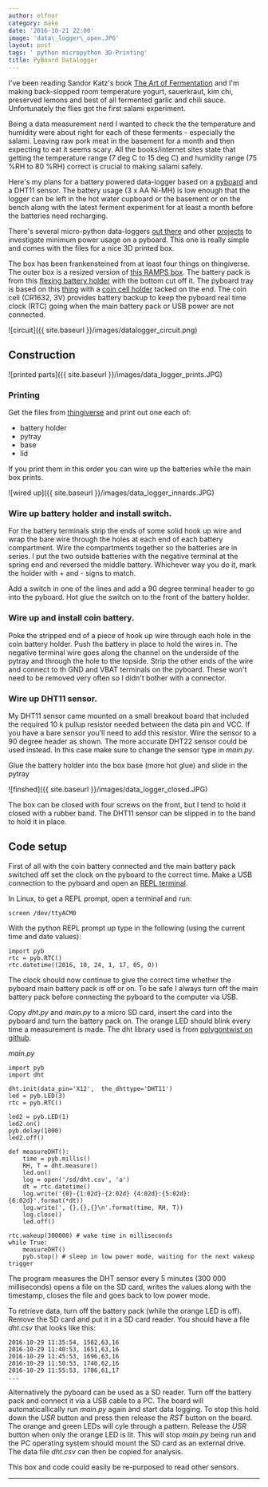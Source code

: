 ```yaml
---
author: elfnor
category: make
date: '2016-10-21 22:00'
image: 'data\_logger\_open.JPG'
layout: post
tags: ' python micropython 3D-Printing'
title: PyBoard Datalogger
---
```


I\'ve been reading Sandor Katz\'s book [The Art of Fermentation](http://www.wildfermentation.com/the-art-of-fermentation/) and I\'m making back-slopped room temperature yogurt, sauerkraut, kim chi, preserved lemons and best of all fermented garlic and chili sauce. Unfortunately the flies got the first salami experiment.

Being a data measurement nerd I wanted to check the the temperature and humidity were about right for each of these ferments - especially the salami. Leaving raw pork meat in the basement for a month and then expecting to eat it seems scary. All the books/internet sites state that getting the temperature range (7 deg C to 15 deg C) and humidity range (75 %RH to 80 %RH) correct is crucial to making salami safely.

Here\'s my plans for a battery powered data-logger based on a [pyboard](https://store.micropython.org/#/store) and a DHT11 sensor. The battery usage (3 x AA Ni-MH) is low enough that the logger can be left in the hot water cupboard or the basement or on the bench along with the latest ferment experiment for at least a month before the batteries need recharging.

There\'s several micro-python data-loggers [out there](http://wiki.micropython.org/SDdatalogger) and other [projects](https://github.com/peterhinch/micropython-micropower) to investigate minimum power usage on a pyboard. This one is really simple and comes with the files for a nice 3D printed box.

The box has been frankensteined from at least four things on thingiverse. The outer box is a resized version of [this RAMPS box](http://www.thingiverse.com/make:75833). The battery pack is from this [flexing battery holder](http://www.thingiverse.com/thing:456900) with the bottom cut off it. The pyboard tray is based on this [thing](http://www.thingiverse.com/thing:1373291) with a [coin cell holder](http://www.thingiverse.com/thing:267438) tacked on the end. The coin cell (CR1632, 3V) provides battery backup to keep the pyboard real time clock (RTC) going when the main battery pack or USB power are not connected.

![circuit]({{ site.baseurl }}/images/datalogger_circuit.png)

## Construction

![printed parts]({{ site.baseurl }}/images/data_logger_prints.JPG)

### Printing

Get the files from [thingiverse](http://www.thingiverse.com/thing:1857224) and print out one each of:

-   battery holder
-   pytray
-   base
-   lid

If you print them in this order you can wire up the batteries while the main box prints.

![wired up]({{ site.baseurl }}/images/data_logger_innards.JPG)

### Wire up battery holder and install switch.

For the battery terminals strip the ends of some solid hook up wire and wrap the bare wire through the holes at each end of each battery compartment. Wire the compartments together so the batteries are in series. I put the two outside batteries with the negative terminal at the spring end and reversed the middle battery. Whichever way you do it, mark the holder with + and - signs to match.

Add a switch in one of the lines and add a 90 degree terminal header to go into the pyboard. Hot glue the switch on to the front of the battery holder.

### Wire up and install coin battery.

Poke the stripped end of a piece of hook up wire through each hole in the coin battery holder. Push the battery in place to hold the wires in. The negative terminal wire goes along the channel on the underside of the pytray and through the hole to the topside. Strip the other ends of the wire and connect to th GND and VBAT terminals on the pyboard. These won\'t need to be removed very often so I didn\'t bother with a connector.

### Wire up DHT11 sensor.

My DHT11 sensor came mounted on a small breakout board that included the required 10 k pullup resistor needed between the data pin and VCC. If you have a bare sensor you\'ll need to add this resistor. Wire the sensor to a 90 degree header as shown. The more accurate DHT22 sensor could be used instead. In this case make sure to change the sensor type in *main.py*.

Glue the battery holder into the box base (more hot glue) and slide in the pytray

![finshed]({{ site.baseurl }}/images/data_logger_closed.JPG)

The box can be closed with four screws on the front, but I tend to hold it closed with a rubber band. The DHT11 sensor can be slipped in to the band to hold it in place.

## Code setup

First of all with the coin battery connected and the main battery pack switched off set the clock on the pyboard to the correct time. Make a USB connection to the pyboard and open an [REPL terminal](http://docs.micropython.org/en/latest/pyboard/pyboard/tutorial/repl.html).

In Linux, to get a REPL prompt, open a terminal and run:

    screen /dev/ttyACM0

With the python REPL prompt up type in the following (using the current time and date values):

    import pyb
    rtc = pyb.RTC()
    rtc.datetime((2016, 10, 24, 1, 17, 05, 0)) 

The clock should now continue to give the correct time whether the pyboard main battery pack is off or on. To be safe I always turn off the main battery pack before connecting the pyboard to the computer via USB.

Copy *dht.py* and *main.py* to a micro SD card, insert the card into the pyboard and turn the battery pack on. The orange LED should blink every time a measurement is made. The dht library used is from [polygontwist on github](https://github.com/polygontwist/uPython-DHT22).

*main.py*

``` {.python}
import pyb
import dht

dht.init(data_pin='X12',  the_dhttype='DHT11')
led = pyb.LED(3)
rtc = pyb.RTC()

led2 = pyb.LED(1)
led2.on()
pyb.delay(1000)
led2.off()

def measureDHT():
    time = pyb.millis()                            
    RH, T = dht.measure()
    led.on()
    log = open('/sd/dht.csv', 'a')
    dt = rtc.datetime()
    log.write('{0}-{1:02d}-{2:02d} {4:02d}:{5:02d}:{6:02d}'.format(*dt))
    log.write(', {},{},{}\n'.format(time, RH, T))
    log.close() 
    led.off()

rtc.wakeup(300000) # wake time in milliseconds
while True:
    measureDHT()
    pyb.stop() # sleep in low power mode, waiting for the next wakeup trigger
```

The program measures the DHT sensor every 5 minutes (300 000 milliseconds) opens a file on the SD card, writes the values along with the timestamp, closes the file and goes back to low power mode.

To retrieve data, turn off the battery pack (while the orange LED is off). Remove the SD card and put it in a SD card reader. You should have a file *dht.csv* that looks like this:

    2016-10-29 11:35:54, 1562,63,16
    2016-10-29 11:40:53, 1651,63,16
    2016-10-29 11:45:53, 1696,63,16
    2016-10-29 11:50:53, 1740,62,16
    2016-10-29 11:55:53, 1786,61,17
    ...

Alternatively the pyboard can be used as a SD reader. Turn off the battery pack and connect it via a USB cable to a PC. The board will automaticallically run *main.py* again and start data logging. To stop this hold down the *USR* button and press then release the *RST* button on the board. The orange and green LEDs will cyle through a pattern. Release the *USR* button when only the orange LED is lit. This will stop *main.py* being run and the PC operating system should mount the SD card as an external drive. The data file *dht.csv* can then be copied for analysis.

This box and code could easily be re-purposed to read other sensors.

------------------------------------------------------------------------
